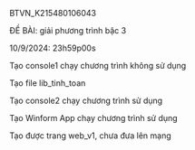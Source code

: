 BTVN_K215480106043

ĐỀ BÀI: giải phương trình bậc 3

10/9/2024: 23h59p00s

Tạo console1 chạy chương trình không sử dụng

Tạo file lib_tinh_toan

Tạo console2 chạy chương trình sử dụng 

Tạo Winform App chạy chương trình sử dụng 

Tạo được trang web_v1, chưa đưa lên mạng

